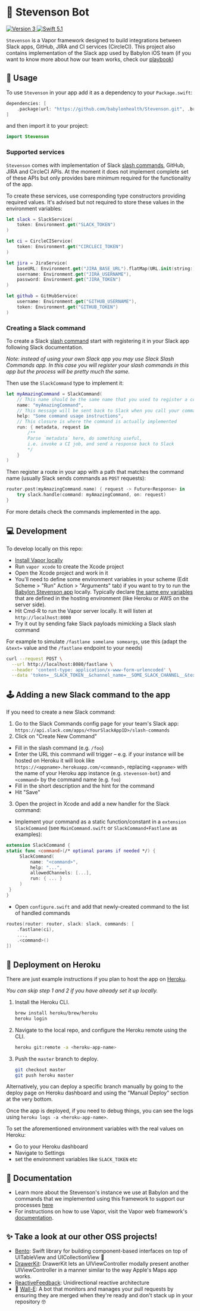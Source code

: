# 🤖 Stevenson Bot

<p>
    <a href="https://vapor.codes">
        <img src="https://img.shields.io/badge/Vapor-3-orange.svg" alt="Version 3">
    </a>
    <a href="https://swift.org">
        <img src="https://img.shields.io/badge/swift-5.1-brightgreen.svg" alt="Swift 5.1">
    </a>
</p>

`Stevenson` is a Vapor framework designed to build integrations between Slack apps, GitHub, JIRA and CI services (CircleCI).
This project also contains implementation of the Slack app used by Babylon iOS team (if you want to know more about how our team works, check our [playbook](https://github.com/babylonhealth/ios-playbook))

## 🚀 Usage

To use `Stevenson` in your app add it as a dependency to your `Package.swift`:

```swift
dependencies: [
    .package(url: "https://github.com/babylonhealth/Stevenson.git", .branch("master")),
]
```

and then import it to your project:

```swift
import Stevenson
```

### Supported services

`Stevenson` comes with implementation of Slack [slash commands](https://api.slack.com/slash-commands), GitHub, JIRA and CircleCI APIs. At the moment it does not implement complete set of these APIs but only provides bare minimum required for the functionality of the app.

To create these services, use corresponding type constructors providing required values. It's advised but not required to store these values in the environment variables:

```swift
let slack = SlackService(
    token: Environment.get("SLACK_TOKEN")
)

let ci = CircleCIService(
    token: Environment.get("CIRCLECI_TOKEN")
)

let jira = JiraService(
    baseURL: Environment.get("JIRA_BASE_URL").flatMap(URL.init(string:)),
    username: Environment.get("JIRA_USERNAME"),
    password: Environment.get("JIRA_TOKEN")
)

let github = GitHubService(
    username: Environment.get("GITHUB_USERNAME"),
    token: Environment.get("GITHUB_TOKEN")
)
```

### Creating a Slack command

To create a Slack [slash command](https://api.slack.com/slash-commands) start with registering it in your Slack app following Slack documentation. 

_Note: instead of using your own Slack app you may use Slack Slash Commands app. In this case you will register your slash commands in this app but the process will be pretty much the same._

Then use the `SlackCommand` type to implement it:

```swift
let myAmazingCommand = SlackCommand(
    // This name should be the same name that you used to register a command in your Slack app
    name: "myAmazingCommand",
    // This message will be sent back to Slack when you call your command with `/myAmazingCommand help`
    help: "Some command usage instructions", 
    // This closure is where the command is actually implemented
    run: { metadata, request in
        /**
        Parse `metadata` here, do something useful, 
        i.e. invoke a CI job, and send a response back to Slack
        */
    }
)
```
 
 Then register a route in your app with a path that matches the command name (usually Slack sends commands as `POST` requests):
 
```swift
router.post(myAmazingCommand.name) { request -> Future<Response> in
    try slack.handle(command: myAmazingCommand, on: request)
}
```

For more details check the commands implemented in the app.

## 💻 Development

To develop locally on this repo:

* [Install Vapor locally](http://docs.vapor.codes/3.0/install/macos/)
* Run `vapor xcode` to create the Xcode project
* Open the Xcode project and work in it
* You'll need to define some environment variables in your scheme (Edit Scheme > "Run" Action > "Arguments" tab) if you want to try to run the [Babylon Stevenson app](BabylonCommands.md) locally. Typically declare [the same env variables](BabylonCommands.md#environment-variables) that are defined in the hosting environment (like Heroku or AWS on the server side). 
* Hit Cmd-R to run the Vapor server locally. It will listen at `http://localhost:8080`
* Try it out by sending fake Slack payloads mimicking a Slack slash command

For example to simulate `/fastlane somelane someargs`, use this (adapt the `&text=` value and the `/fastlane` endpoint to your needs)

```bash
curl --request POST \
  --url http://localhost:8080/fastlane \
  --header 'content-type: application/x-www-form-urlencoded' \
  --data 'token=__SLACK_TOKEN__&channel_name=__SOME_SLACK_CHANNEL__&text=somelane%20someargs'
```

## 🕹 Adding a new Slack command to the app

If you need to create a new Slack command:

 1. Go to the Slack Commands config page for your team's Slack app: `https://api.slack.com/apps/<YourSlackAppID>/slash-commands`
 2. Click on "Create New Command"
   * Fill in the slash command (e.g. `/foo`)
   * Enter the URL this command will trigger – e.g. if your instance will be hosted on Heroku it will look like `https://<appname>.herokuapp.com/<command>`, replacing `<appname>` with the name of your Heroku app instance (e.g. `stevenson-bot`) and `<command>` by the command name (e.g. `foo`)
   * Fill in the short description and the hint for the command
   * Hit "Save"
 3. Open the project in Xcode and add a new handler for the Slack command:
   * Implement your command as a static function/constant in a `extension SlackCommand` (see `MainCommand.swift` or `SlackCommand+Fastlane` as examples):
   
   ```swift
extension SlackCommand {
   static func <command>(/* optional params if needed */) { 
        SlackCommand(
            name: "<command>", 
            help: "...",
            allowedChannels: [...],
            run: { ... }
        ) 
    }
}
   ```
   
   * Open `configure.swift` and add that newly-created command to the list of handled commands

   ```swift
   routes(router: router, slack: slack, commands: [
       .fastlane(ci), 
       ..., 
       .<command>()
   ])
```

## 🚢 Deployment on Heroku

There are just example instructions if you plan to host the app on [Heroku](https://dashboard.heroku.com/apps).

_You can skip step 1 and 2 if you have already set it up locally._

1. Install the Heroku CLI.
   ```bash
   brew install heroku/brew/heroku
   heroku login
   ```
   
2. Navigate to the local repo, and configure the Heroku remote using the CLI.
   ```bash
   heroku git:remote -a <heroku-app-name>
   ```
   
3. Push the `master` branch to deploy.
   ```bash
   git checkout master
   git push heroku master
   ```

Alternatively, you can deploy a specific branch manually by going to the deploy page on Heroku dashboard and using the "Manual Deploy" section at the very bottom.

Once the app is deployed, if you need to debug things, you can see the logs using `heroku logs -a <heroku-app-name>`.

To set the aforementioned environment variables with the real values on Heroku:

* Go to your Heroku dashboard
* Navigate to Settings
* set the environment variables like `SLACK_TOKEN` etc

## 📖 Documentation

* Learn more about the Stevenson's instance we use at Babylon and the commands that we implemented using this framework to support our processes [here](BabylonCommands.md)
* For instructions on how to use Vapor, visit the Vapor web framework's [documentation](http://docs.vapor.codes).

## ✨ Take a look at our other OSS projects!

* [Bento](https://github.com/babylonhealth/Bento): Swift library for building component-based interfaces on top of UITableView and UICollectionView 🍱
* [DrawerKit](https://github.com/babylonhealth/DrawerKit): DrawerKit lets an UIViewController modally present another UIViewController in a manner similar to the way Apple's Maps app works.
* [ReactiveFeedback](https://github.com/babylonhealth/ReactiveFeedback): Unidirectional reactive architecture
* 🚧 [Wall-E](https://github.com/babylonhealth/Wall-E): A bot that monitors and manages your pull requests by ensuring they are merged when they're ready and don't stack up in your repository 🤓
